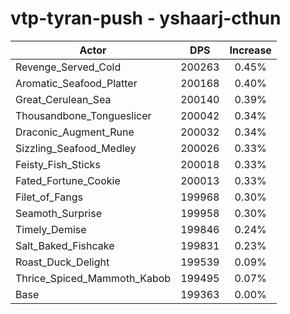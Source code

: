 # vtp-tyran-push - yshaarj-cthun
| Actor | DPS | Increase |
|---|:---:|:---:|
|Revenge_Served_Cold|200263|0.45%|
|Aromatic_Seafood_Platter|200168|0.40%|
|Great_Cerulean_Sea|200140|0.39%|
|Thousandbone_Tongueslicer|200042|0.34%|
|Draconic_Augment_Rune|200032|0.34%|
|Sizzling_Seafood_Medley|200026|0.33%|
|Feisty_Fish_Sticks|200018|0.33%|
|Fated_Fortune_Cookie|200013|0.33%|
|Filet_of_Fangs|199968|0.30%|
|Seamoth_Surprise|199958|0.30%|
|Timely_Demise|199846|0.24%|
|Salt_Baked_Fishcake|199831|0.23%|
|Roast_Duck_Delight|199539|0.09%|
|Thrice_Spiced_Mammoth_Kabob|199495|0.07%|
|Base|199363|0.00%|
